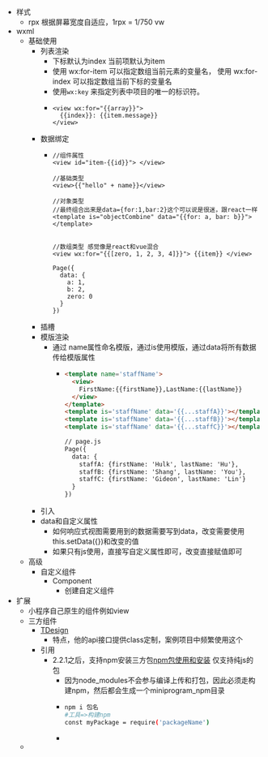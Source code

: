 - 样式
	- rpx 根据屏幕宽度自适应，1rpx = 1/750 vw
- wxml
	- 基础使用
		- 列表渲染
			- 下标默认为index 当前项默认为item
			- 使用 wx:for-item 可以指定数组当前元素的变量名，
			  使用 wx:for-index 可以指定数组当前下标的变量名
			- 使用`wx:key` 来指定列表中项目的唯一的标识符。
			- ```wxml
			  <view wx:for="{{array}}">
			    {{index}}: {{item.message}} 
			  </view>
			  ```
		- 数据绑定
			- ```wxml
			  //组件属性
			  <view id="item-{{id}}"> </view>
			  
			  //基础类型
			  <view>{{"hello" + name}}</view>
			  
			  //对象类型
			  //最终组合出来是data={for:1,bar:2}这个可以说是很迷，跟react一样
			  <template is="objectCombine" data="{{for: a, bar: b}}"></template>
			  
			  
			  //数组类型 感觉像是react和vue混合
			  <view wx:for="{{[zero, 1, 2, 3, 4]}}"> {{item}} </view>
			  
			  Page({
			    data: {
			      a: 1,
			      b: 2,
			      zero: 0
			    }
			  })
			  ```
		- 插槽
		- 模版渲染
			- 通过 name属性命名模版，通过is使用模版，通过data将所有数据传给模版属性
				- ```html
				  <template name='staffName'>
				    <view>
				      FirstName:{{firstName}},LastName:{{lastName}}
				    </view>
				  </template>
				  <template is='staffName' data='{{...staffA}}'></template>
				  <template is='staffName' data='{{...staffB}}'></template>
				  <template is='staffName' data='{{...staffC}}'></template>
				  
				  // page.js
				  Page({
				    data: {
				      staffA: {firstName: 'Hulk', lastName: 'Hu'},
				      staffB: {firstName: 'Shang', lastName: 'You'},
				      staffC: {firstName: 'Gideon', lastName: 'Lin'}
				    }
				  })
				  ```
		- 引入
		- data和自定义属性
			- 如何响应式视图需要用到的数据需要写到data，改变需要使用this.setData({})和改变的值
			- 如果只有js使用，直接写自定义属性即可，改变直接赋值即可
	- 高级
		- 自定义组件
			- Component
				- 创建自定义组件
- 扩展
	- 小程序自己原生的组件例如view
	- 三方组件
		- [TDesign](https://tdesign.tencent.com/miniprogram/getting-started)
			- 特点，他的api接口提供class定制，案例项目中频繁使用这个
		- 引用
			- 2.2.1之后，支持npm安装三方包[npm包使用和安装](https://developers.weixin.qq.com/miniprogram/dev/devtools/npm.html) 仅支持纯js的包
				- 因为node_modules不会参与编译上传和打包，因此必须走构建npm，然后都会生成一个miniprogram_npm目录
				- ```bash
				  npm i 包名
				  #工具=>构建npm
				  const myPackage = require('packageName')
				  ```
				-
	-